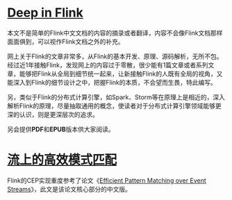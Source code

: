# [**Deep in Flink**](/deep-in-flink.md)
本文不是简单的Flink中文文档的内容的摘录或者翻译，内容不会像Flink文档那样面面俱到，可以视作Flink文档之外的补充。

网上关于Flink的文章非常多，从Flink的基本开发、原理、源码解析，无所不包。经过近1年接触Flink，发现网上的内容过于零散，很少能有1篇文章或者系列文章，能够把Flink从全局到细节统一起来，让新接触Flink的人既有全局的视角，又能深入到Flink的细节设计之中，把握Flink的本质，不会望而生畏，特此编写。

另，类似于Flink的分布式计算引擎，如Spark、Storm等在原理上是相近的，深入解析Flink的原理，尽量抽取通用的概念，使读者对于分布式计算引擎领域能够更深的认识，则是更深层次的追求。

另会提供**PDF**和**EPUB**版本供大家阅读。


# [**流上的高效模式匹配**](/流上的高效模式匹配论文.md)
Flink的CEP实现重度参考了论文《[Efficient Pattern Matching over Event Streams](https://people.cs.umass.edu/~immerman/pub/sase+sigmod08.pdf)》，此文是该论文核心部分的中文版。
